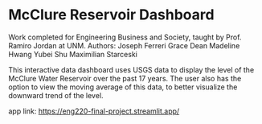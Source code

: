 # McClure Reservoir Dashboard
Work completed for Engineering Business and Society, taught by Prof. Ramiro Jordan at UNM.
Authors:
  Joseph Ferreri 
  Grace Dean 
  Madeline Hwang
  Yubei Shu 
  Maximilian Starceski

This interactive data dashboard uses USGS data to display the level of the McClure Water Reservoir over the past 17 years. The user also has the option to view the moving average of this data, to better visualize the downward trend of the level.

app link: https://eng220-final-project.streamlit.app/
